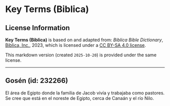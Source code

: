# Key Terms (Biblica)

## License Information

**Key Terms (Biblica)** is based on and adapted from: _Biblica Bible Dictionary_, [Biblica, Inc.](https://www.biblica.com/), 2023, which is licensed under a [CC BY-SA 4.0 license](https://creativecommons.org/licenses/by-sa/4.0/legalcode.en).

This markdown version (created `2025-10-20`) is provided under the same license.



--------------------------------

## Gosén (id: 232266)

El área de Egipto donde la familia de Jacob vivía y trabajaba como pastores. Se cree que está en el noreste de Egipto, cerca de Canaán y el río Nilo.


